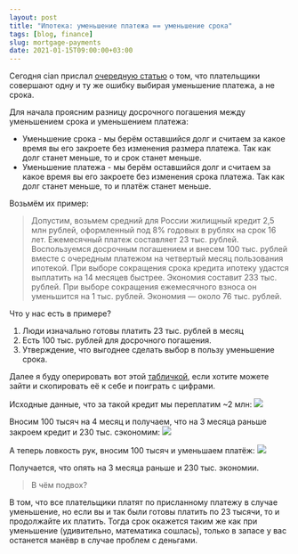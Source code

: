 ```yaml
---
layout: post
title: "Ипотека: уменьшение платежа == уменьшение срока"
tags: [blog, finance]
slug: mortgage-payments
date: 2021-01-15T09:00:00+03:00
---
```


Сегодня cian прислал [очередную статью](https://www.cian.ru/stati-dosrochnoe-pogashenie-ipoteki-vremja-dengi-312978/) о том, что плательщики совершают одну и ту же ошибку выбирая уменьшение платежа, а не срока.

Для начала проясним разницу досрочного погашения между уменьшением срока и уменьшением платежа:
- Уменьшение срока - мы берём оставшийся долг и считаем за какое время вы его закроете без изменения размера платежа. Так как долг станет меньше, то и срок станет меньше.
- Уменьшение платежа - мы берём оставшийся долг и считаем за какое время вы его закроете без изменения срока платежа. Так как долг станет меньше, то и платёж станет меньше.

Возьмём их пример:
> Допустим, возьмем средний для России жилищный кредит 2,5 млн рублей, оформленный под 8% годовых в рублях на срок 16 лет. Ежемесячный платеж составляет 23 тыс. рублей.
> Воспользуемся досрочным погашением и внесем 100 тыс. рублей вместе с очередным платежом на четвертый месяц пользования ипотекой.
> При выборе сокращения срока кредита ипотеку удастся выплатить на 14 месяцев быстрее. Экономия составит 233 тыс. рублей.
> При выборе сокращения ежемесячного взноса он уменьшится на 1 тыс. рублей. Экономия — около 76 тыс. рублей.

Что у нас есть в примере?
1. Люди изначально готовы платить 23 тыс. рублей в месяц
2. Есть 100 тыс. рублей для досрочного погашения.
3. Утверждение, что выгоднее сделать выбор в пользу уменьшение срока.

Далее я буду оперировать вот этой [табличкой](https://docs.google.com/spreadsheets/d/1255QOgEngi7gDiQviBLXm-OhimIgUVM1ERbaPHjaeM8/edit?usp=sharing), если хотите можете зайти и скопировать её к себе и поиграть с цифрами.

Исходные данные, что за такой кредит мы переплатим ~2 млн:
![](/images/mortgage.png)

Вносим 100 тысяч на 4 месяц и получаем, что на 3 месяца раньше закроем кредит и 230 тыс. сэкономим:
![](/images/mortgage-period.png)

А теперь ловкость рук, вносим 100 тысяч и уменьшаем платёж:
![](/images/mortgage-payment.png)

Получается, что опять на 3 месяца раньше и 230 тыс. экономии.

> В чём подвох?

В том, что все плательщики платят по присланному платежу в случае уменьшение, но если вы и так были готовы платить по 23 тысячи, то и продолжайте их платить. 
Тогда срок окажется таким же как при уменьшение (удивительно, математика сошлась), только в запасе у вас останется манёвр в случае проблем с деньгами.
